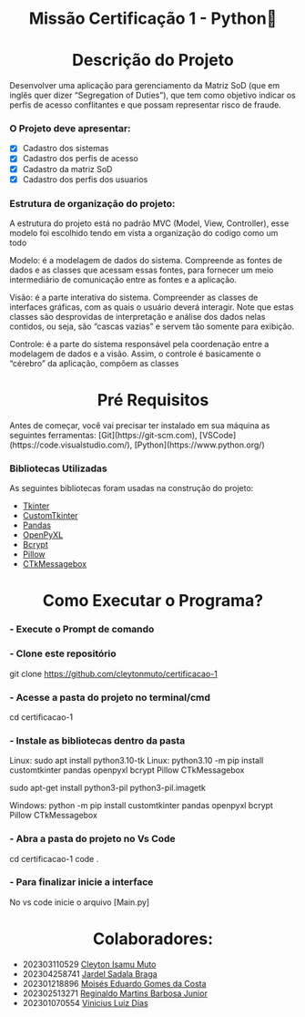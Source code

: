 ### <h1 align="center">Missão Certificação 1 - Python🐍 </h1>

### <h1 align="center">Descrição do Projeto</h1>
Desenvolver uma aplicação para gerenciamento da Matriz SoD (que em inglês quer
dizer “Segregation of Duties”), que tem como objetivo indicar os perfis de acesso
conflitantes e que possam representar risco de fraude.

### O Projeto deve apresentar:

- [x] Cadastro dos sistemas
- [x] Cadastro dos perfis de acesso
- [x] Cadastro da matriz SoD
- [x] Cadastro dos perfis dos usuarios

### Estrutura de organização do projeto:
A estrutura do projeto está no padrão MVC (Model, View, Controller), esse modelo foi escolhido tendo em vista a organização do codigo como um todo

Modelo: é a modelagem de dados do sistema. Compreende as fontes de dados e as classes que acessam essas fontes, para fornecer um meio intermediário de comunicação entre as fontes e a aplicação.

Visão: é a parte interativa do sistema. Compreender as classes de interfaces gráficas, com as quais o usuário deverá interagir. Note que estas classes são desprovidas de interpretação e análise dos dados nelas contidos, ou seja, são “cascas vazias” e servem tão somente para exibição.

Controle: é a parte do sistema responsável pela coordenação entre a modelagem de dados e a visão. Assim, o controle é basicamente o “cérebro” da aplicação, compõem as classes 

<h1 align="center">Pré Requisitos</h1>
Antes de começar, você vai precisar ter instalado em sua máquina as seguintes ferramentas:
[Git](https://git-scm.com), [VSCode](https://code.visualstudio.com/), [Python](https://www.python.org/)

### Bibliotecas Utilizadas

As seguintes bibliotecas foram usadas na construção do projeto:

- [Tkinter](https://docs.python.org/3/library/tkinter.html)
- [CustomTkinter](https://pypi.org/project/customtkinter/0.3/)
- [Pandas](https://pandas.pydata.org/)
- [OpenPyXL](https://openpyxl.readthedocs.io/en/stable/)
- [Bcrypt](https://pypi.org/project/bcrypt/)
- [Pillow](https://pypi.org/project/Pillow/)
- [CTkMessagebox]()

<h1 align="center">Como Executar o Programa?</h1>

### - Execute o Prompt de comando

### - Clone este repositório
git clone https://github.com/cleytonmuto/certificacao-1

### - Acesse a pasta do projeto no terminal/cmd
cd certificacao-1

### - Instale as bibliotecas dentro da pasta
Linux: 
sudo apt install python3.10-tk Linux: python3.10 -m pip install customtkinter pandas openpyxl bcrypt Pillow CTkMessagebox 

sudo apt-get install python3-pil python3-pil.imagetk

Windows:
python -m pip install customtkinter pandas openpyxl bcrypt Pillow CTkMessagebox

### - Abra a pasta do projeto no Vs Code
cd certificacao-1
code .

### - Para finalizar inicie a interface
No vs code inicie o arquivo [Main.py]

### <h1 align="center">Colaboradores:</h1>
- 202303110529 [Cleyton Isamu Muto](https://github.com/cleytonmuto)
- 202304258741 [Jardel Sadala Braga](https://github.com/Archerplz)
- 202301218896 [Moisés Eduardo Gomes da Costa](https://github.com/BeaterOfWar)
- 202302513271 [Reginaldo Martins Barbosa Junior](https://github.com/rigiis)
- 202301070554 [Vinicius Luiz Dias](https://github.com/ViniciusLuizDias)
</div>
